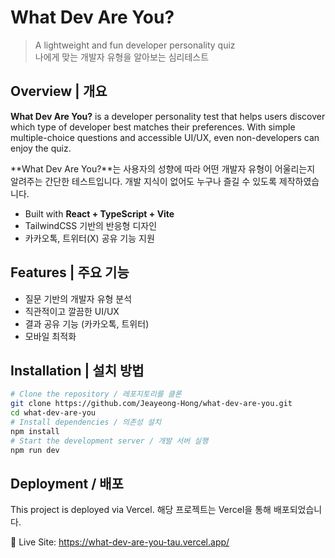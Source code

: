 # What Dev Are You? 
> A lightweight and fun developer personality quiz  
> 나에게 맞는 개발자 유형을 알아보는 심리테스트

## Overview | 개요

**What Dev Are You?** is a developer personality test that helps users discover which type of developer best matches their preferences. With simple multiple-choice questions and accessible UI/UX, even non-developers can enjoy the quiz.

**What Dev Are You?**는 사용자의 성향에 따라 어떤 개발자 유형이 어울리는지 알려주는 간단한 테스트입니다. 개발 지식이 없어도 누구나 즐길 수 있도록 제작하였습니다.

- Built with **React + TypeScript + Vite**
- TailwindCSS 기반의 반응형 디자인
- 카카오톡, 트위터(X) 공유 기능 지원

## Features | 주요 기능

- 질문 기반의 개발자 유형 분석
- 직관적이고 깔끔한 UI/UX
- 결과 공유 기능 (카카오톡, 트위터)
- 모바일 최적화

## Installation | 설치 방법

```bash
# Clone the repository / 레포지토리를 클론
git clone https://github.com/Jeayeong-Hong/what-dev-are-you.git
cd what-dev-are-you
# Install dependencies / 의존성 설치
npm install
# Start the development server / 개발 서버 실행
npm run dev
```
## Deployment / 배포
This project is deployed via Vercel. 해당 프로젝트는 Vercel을 통해 배포되었습니다.

🔗 Live Site: https://what-dev-are-you-tau.vercel.app/